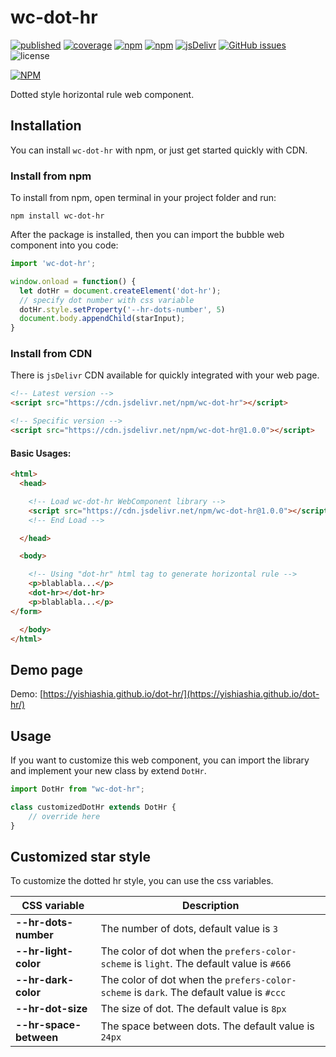 # wc-dot-hr

[![published][wc-image]][wc-url]
[![coverage][coverage-image]][coverage-url]
[![npm](https://img.shields.io/npm/v/wc-dot-hr.svg?style=flat-square)](https://www.npmjs.com/package/wc-dot-hr)
[![npm](https://img.shields.io/npm/dm/wc-dot-hr.svg?style=flat-square)](https://www.npmjs.com/package/wc-dot-hr)
[![jsDelivr](https://data.jsdelivr.com/v1/package/npm/wc-dot-hr/badge)](https://data.jsdelivr.com/v1/package/npm/wc-dot-hr/badge)
[![GitHub issues](https://img.shields.io/github/issues/yishiashia/wc-dot-hr.svg?style=flat-square)](https://github.com/yishiashia/wc-dot-hr/issues)
![license](https://img.shields.io/npm/l/wc-dot-hr.svg?style=flat-square)

[![NPM](https://nodei.co/npm/wc-dot-hr.png?mini=true)](https://www.npmjs.com/package/wc-dot-hr)

Dotted style horizontal rule web component.


## Installation
You can install `wc-dot-hr` with npm, or just get started quickly with CDN.

### Install from npm
To install from npm, open terminal in your project folder and run:

```shell
npm install wc-dot-hr
```

After the package is installed, then you can import the bubble web component into you code:

```js
import 'wc-dot-hr';

window.onload = function() {
  let dotHr = document.createElement('dot-hr');
  // specify dot number with css variable
  dotHr.style.setProperty('--hr-dots-number', 5)
  document.body.appendChild(starInput);
}
```

### Install from CDN
There is `jsDelivr` CDN available for quickly integrated with your web page.

```html
<!-- Latest version -->
<script src="https://cdn.jsdelivr.net/npm/wc-dot-hr"></script>

<!-- Specific version -->
<script src="https://cdn.jsdelivr.net/npm/wc-dot-hr@1.0.0"></script>
```

#### Basic Usages:

```html
<html>
  <head>

    <!-- Load wc-dot-hr WebComponent library -->
    <script src="https://cdn.jsdelivr.net/npm/wc-dot-hr@1.0.0"></script>
    <!-- End Load -->

  </head>

  <body>

    <!-- Using "dot-hr" html tag to generate horizontal rule -->
    <p>blablabla...</p>
    <dot-hr></dot-hr>
    <p>blablabla...</p>
</form>

  </body>
</html>
```

## Demo page
Demo: [https://yishiashia.github.io/dot-hr/](https://yishiashia.github.io/dot-hr/)

## Usage

If you want to customize this web component, you can import the library and
implement your new class by extend `DotHr`.

```js
import DotHr from "wc-dot-hr";

class customizedDotHr extends DotHr {
    // override here
}

```

## Customized star style
To customize the dotted hr style, you can use the css variables.

| CSS variable           | Description |
| -----------------------| ------------|
| **--hr-dots-number**   | The number of dots, default value is `3` |
| **--hr-light-color**   | The color of dot when the `prefers-color-scheme` is `light`. The default value is `#666` |
| **--hr-dark-color**    | The color of dot when the `prefers-color-scheme` is `dark`. The default value is `#ccc` |
| **--hr-dot-size**      | The size of dot. The default value is `8px` |
| **--hr-space-between** | The space between dots. The default value is `24px` |


[wc-image]: https://img.shields.io/badge/webcomponents.org-published-blue.svg?style=flat-square
[wc-url]: https://www.webcomponents.org/element/wc-dot-hr

[coverage-image]: https://img.shields.io/endpoint?style=flat-square&url=https%3A%2F%2Fgist.githubusercontent.com%2Fyishiashia%2Fdee60aefdce58a7559baeb7c5deb3a8b%2Fraw%2F7c17b27a85415002bdb2344fc73961917402d3a9%2Fwc-dot-hr__heads_master.json
[coverage-url]: https://gist.githubusercontent.com/yishiashia/dee60aefdce58a7559baeb7c5deb3a8b/raw/7c17b27a85415002bdb2344fc73961917402d3a9/wc-dot-hr__heads_master.json

[js-image]: https://img.shields.io/badge/ES-6%2B-ff69b4.svg?style=flat-square
[js-url]: https://www.ecma-international.org/ecma-262/6.0/

[ts-image]: https://img.shields.io/badge/TypeScript-^4.7.4-blue?style=flat-square
[ts-url]: https://www.typescriptlang.org/

